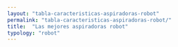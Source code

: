 ```yaml
---
layout: "tabla-caracteristicas-aspiradoras-robot"
permalink: "tabla-caracteristicas-aspiradoras-robot/"
title:  "Las mejores aspiradoras robot"
typology: "robot"
---
```


